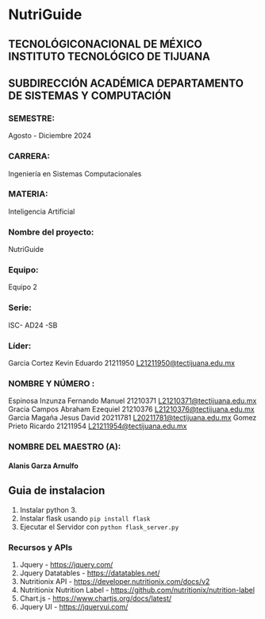 #  NutriGuide

## TECNOLÓGICO​ ​NACIONAL​ ​DE​ ​MÉXICO INSTITUTO TECNOLÓGICO DE TIJUANA

## SUBDIRECCIÓN ACADÉMICA DEPARTAMENTO DE SISTEMAS Y COMPUTACIÓN


### SEMESTRE: 
Agosto - Diciembre 2024
### CARRERA: 
Ingeniería en Sistemas Computacionales
### MATERIA:
Inteligencia Artificial
### Nombre del proyecto:​ ​
NutriGuide

### Equipo:​ ​
Equipo 2

### Serie:​ 
ISC- AD24 -SB

### Líder:​ 
Garcia Cortez Kevin Eduardo 21211950		L21211950@tectijuana.edu.mx

### NOMBRE Y NÚMERO :
Espinosa Inzunza Fernando Manuel 21210371		L21210371@tectijuana.edu.mx
Gracia Campos Abraham Ezequiel 21210376		L21210376@tectijuana.edu.mx
Garcia Magaña Jesus David 20211781			L20211781@tectijuana.edu.mx
Gomez Prieto Ricardo 21211954				L21211954@tectijuana.edu.mx

### NOMBRE DEL MAESTRO (A):
#### Alanis Garza Arnulfo


## Guia de instalacion
1. Instalar python 3.
2. Instalar flask usando `pip install flask`
3. Ejecutar el Servidor con  `python flask_server.py`



### Recursos y APIs
1. Jquery - https://jquery.com/
2. Jquery Datatables - https://datatables.net/
3. Nutritionix API - https://developer.nutritionix.com/docs/v2
4. Nutritionix Nutrition Label - https://github.com/nutritionix/nutrition-label
5. Chart.js - https://www.chartjs.org/docs/latest/
6. Jquery UI - https://jqueryui.com/
